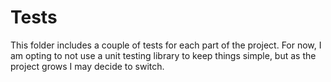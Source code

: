 # Tests

This folder includes a couple of tests for each part of the project. 
For now, I am opting to not use a unit testing library to keep things
simple, but as the project grows I may decide to switch.